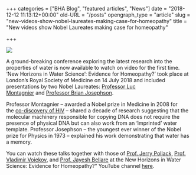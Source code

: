 +++
categories = ["BHA Blog", "featured articles", "News"]
date = "2018-12-12 11:13:12+00:00"
old-URL = "/posts"
opengraph_type = "article"
slug = "new-videos-show-nobel-laureates-making-case-for-homeopathy"
title = "New videos show Nobel Laureates making case for homeopathy"

+++

![](https://res.cloudinary.com/homeopathyuk/v1557403245/bha/New-Horizons-seminar_pic_min-1024x544.jpg)

A ground-breaking conference exploring the latest research into the properties of water is now available to watch on video for the first time. ‘New Horizons in Water Science’: Evidence for Homeopathy?’ took place at London’s Royal Society of Medicine on 14 July 2018 and included presentations by two Nobel Laureates: [Professor Luc Montagnier](https://www.nobelprize.org/prizes/medicine/2008/montagnier/facts/) and [Professor Brian Josephson](http://www.tcm.phy.cam.ac.uk/~bdj10/).

Professor Montagnier – awarded a Nobel prize in Medicine in 2008 for the [co-discovery of HIV](https://www.sciencemag.org/news/2008/10/nobel-prize-surprise) – shared a decade of research suggesting that the molecular machinery responsible for copying DNA does not require the presence of physical DNA but can also work from an ‘imprinted’ water template. Professor Josephson – the youngest ever winner of the Nobel prize for Physics in 1973 – explained his work demonstrating that water has a memory.

You can watch these talks together with those of [Prof. Jerry Pollack](https://www.pollacklab.org/jerry), [Prof. Vladimir Voiekov](https://www.researchgate.net/profile/Vladimir_Voeikov), and [Prof. Jayesh Bellare](https://www.che.iitb.ac.in/online/faculty/jayesh-bellare) at the New Horizons in Water Science: Evidence for Homeopathy?” YouTube channel [here](https://www.youtube.com/channel/UCKyjPaSH0deBdoICS3_YMwA).

